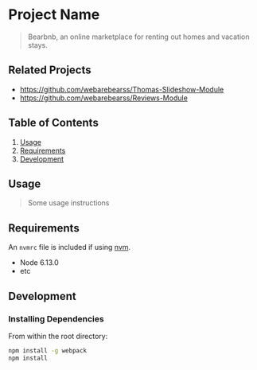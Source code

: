 # Project Name

> Bearbnb, an online marketplace for renting out homes and vacation stays.

## Related Projects

  - https://github.com/webarebearss/Thomas-Slideshow-Module
  - https://github.com/webarebearss/Reviews-Module

## Table of Contents

1. [Usage](#Usage)
1. [Requirements](#requirements)
1. [Development](#development)

## Usage

> Some usage instructions

## Requirements

An `nvmrc` file is included if using [nvm](https://github.com/creationix/nvm).

- Node 6.13.0
- etc

## Development

### Installing Dependencies

From within the root directory:

```sh
npm install -g webpack
npm install
```
